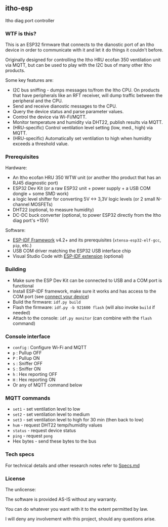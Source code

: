 
## itho-esp

Itho diag port controller

### WTF is this?

This is an ESP32 firmware that connects to the dianostic port of an Itho device in order to communicate with it and let it do things it couldn't before.

Originally designed for controlling the Itho HRU ecofan 350 ventilation unit via MQTT, but can be used to play with the I2C bus of many other Itho products.

Some key features are:

* I2C bus sniffing - dumps messages to/from the Itho CPU. On products that have peripherals like an RFT receiver, will dump traffic between the peripheral and the CPU.
* Send and receive dianostic messages to the CPU.
* Query the device status and parse parameter values.
* Control the device via Wi-Fi/MQTT.
* Monitor temperature and humidity via DHT22, publish results via MQTT.
* (HRU-specific) Control ventilation level setting (low, med., high) via MQTT.
* (HRU-specific) Automatically set ventilation to high when humidity exceeds a threshold value.

### Prerequisites

Hardware:

* An Itho ecofan HRU 350 WTW unit (or another Itho product that has an RJ45 diagnostic port)
* ESP32 Dev Kit (or a raw ESP32 unit + power supply + a USB COM dongle + some SMD work)
* a logic level shifter for converting 5V <-> 3,3V logic levels (or 2 small N-channel MOSFETs)
* DHT22 (optional, to measure humidity)
* DC-DC buck converter (optional, to power ESP32 directly from the Itho diag port's +15V)

Software:

* [ESP-IDF Framework](https://docs.espressif.com/projects/esp-idf/en/latest/esp32/get-started/index.html) v4.2+ and its prerequisites (`xtensa-esp32-elf-gcc`, `pip`, etc.)
* USB COM driver matching the ESP32 USB interface chip
* Visual Studio Code with [ESP-IDF extension](https://github.com/espressif/vscode-esp-idf-extension/blob/master/docs/ONBOARDING.md) (optional)

### Building

* Make sure the ESP Dev Kit can be connected to USB and a COM port is functional
* Install ESP-IDF framework, make sure it works and has access to the COM port (see [connect your device](https://docs.espressif.com/projects/esp-idf/en/latest/esp32/get-started/#get-started-connect))
* Build the firmware: `idf.py build`
* Flash the firmware: `idf.py -b 921600 flash` (will also invoke `build` if needed)
* Attach to the console: `idf.py monitor` (can combine with the `flash` command)

### Console interface

* `config` : Configure Wi-Fi and MQTT
* `p` : Pullup OFF
* `P` : Pullup ON
* `s` : Sniffer OFF
* `S` : Sniffer ON
* `h` : Hex reporting OFF
* `H` : Hex reporting ON
* Or any of MQTT command below

### MQTT commands

* `set1` - set ventilation level to low
* `set2` - set ventilation level to medium
* `set3` - set ventilation level to high for 30 min (then back to low)
* `hum` - request DHT22 temp/humidity values
* `status` - request device status
* `ping` - request `pong`
* Hex bytes - send these bytes to the bus

### Tech specs

For technical details and other research notes refer to [Specs.md](Specs.md)

### License

The unlicense:

The software is provided AS-IS without any warranty.

You can do whatever you want with it to the extent permitted by law.

I will deny any involvement with this project, should any questions arise.
